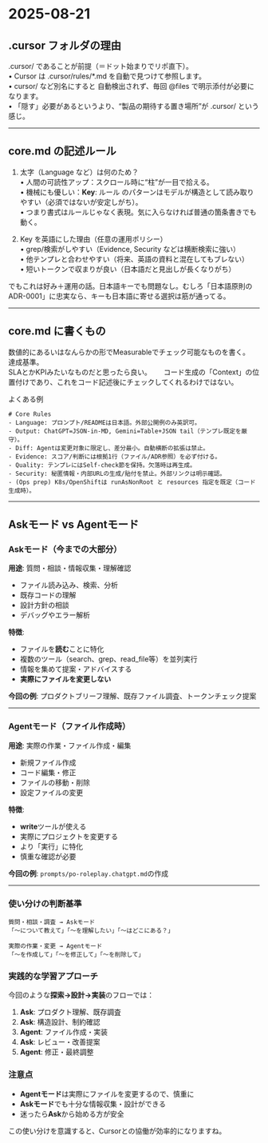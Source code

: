 # 2025-08-21

## .cursor フォルダの理由

.cursor/ であることが前提（＝ドット始まりでリポ直下）。  
•	Cursor は .cursor/rules/*.md を自動で見つけて参照します。  
•	cursor/ など別名にすると 自動検出されず、毎回 @files で明示添付が必要になります。  
•	「隠す」必要があるというより、“製品の期待する置き場所”が .cursor/ という感じ。

---

## core.md の記述ルール

1) 太字（Language など）は何のため？  
	•	人間の可読性アップ：スクロール時に“柱”が一目で拾える。  
	•	機械にも優しい：**Key**: ルール のパターンはモデルが構造として読み取りやすい（必須ではないが安定しがち）。  
	•	つまり書式はルールじゃなく表現。気に入らなければ普通の箇条書きでも動く。

2) Key を英語にした理由（任意の運用ポリシー）  
	•	grep/検索がしやすい（Evidence, Security などは横断検索に強い）  
	•	他テンプレと合わせやすい（将来、英語の資料と混在してもブレない）  
	•	短いトークンで収まりが良い（日本語だと見出しが長くなりがち）

でもこれは好み＋運用の話。日本語キーでも問題なし。むしろ「日本語原則のADR-0001」に忠実なら、キーも日本語に寄せる選択は筋が通ってる。

---

## core.md に書くもの

数値的にあるいはなんらかの形でMeasurableでチェック可能なものを書く。  
達成基準。  
SLAとかKPIみたいなものだと思ったら良い。　　
コード生成の「Context」の位置付けであり、これをコード記述後にチェックしてくれるわけではない。  

よくある例

```
# Core Rules
- Language: プロンプト/READMEは日本語。外部公開例のみ英訳可。
- Output: ChatGPT=JSON-in-MD, Gemini=Table+JSON tail（テンプレ既定を厳守）。
- Diff: Agentは変更対象に限定し、差分最小。自動横断の拡張は禁止。
- Evidence: スコア/判断には根拠1行（ファイル/ADR参照）を必ず付ける。
- Quality: テンプレにはSelf-check節を保持。欠落時は再生成。
- Security: 秘匿情報・内部URLの生成/貼付を禁止。外部リンクは明示確認。
- (Ops prep) K8s/OpenShiftは runAsNonRoot と resources 指定を既定（コード生成時）。
```

---

## Askモード vs Agentモード

### **Askモード**（今までの大部分）
**用途**: 質問・相談・情報収集・理解確認
- ファイル読み込み、検索、分析
- 既存コードの理解
- 設計方針の相談
- デバッグやエラー解析

**特徴**:
- ファイルを**読む**ことに特化
- 複数のツール（search、grep、read_file等）を並列実行
- 情報を集めて提案・アドバイスする
- **実際にファイルを変更しない**

**今回の例**: プロダクトブリーフ理解、既存ファイル調査、トークンチェック提案

---

### **Agentモード**（ファイル作成時）
**用途**: 実際の作業・ファイル作成・編集
- 新規ファイル作成
- コード編集・修正
- ファイルの移動・削除
- 設定ファイルの変更

**特徴**:
- **write**ツールが使える
- 実際にプロジェクトを変更する
- より「実行」に特化
- 慎重な確認が必要

**今回の例**: `prompts/po-roleplay.chatgpt.md`の作成

---

### 使い分けの判断基準

```
質問・相談・調査 → Askモード
「〜について教えて」「〜を理解したい」「〜はどこにある？」

実際の作業・変更 → Agentモード  
「〜を作成して」「〜を修正して」「〜を削除して」
```

### 実践的な学習アプローチ

今回のような**探索→設計→実装**のフローでは：

1. **Ask**: プロダクト理解、既存調査 
2. **Ask**: 構造設計、制約確認
3. **Agent**: ファイル作成・実装
4. **Ask**: レビュー・改善提案
5. **Agent**: 修正・最終調整

### 注意点

- **Agentモード**は実際にファイルを変更するので、慎重に
- **Askモード**でも十分な情報収集・設計ができる
- 迷ったら**Ask**から始める方が安全

この使い分けを意識すると、Cursorとの協働が効率的になりますね。


